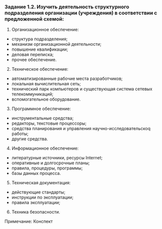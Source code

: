 ### Задание 1.2. Изучить деятельность структурного подразделения организации (учреждения) в соответствии с предложенной схемой:

1) Организационное обеспечение:
  *	структура подразделения;
  *	механизм организационной деятельности;
  *	повышение квалификации;
  *	деловая переписка;
  *	прочее обеспечение.
2) Техническое обеспечение:
  *	автоматизированные рабочие места разработчиков;
  *	локальная вычислительная сеть;
  *	технический парк компьютеров и существующая система сетевых телекоммуникаций;
  *	вспомогательное оборудование.
3) Программное обеспечение:
  *	инструментальные средства;
  *	редакторы, текстовые процессоры;
  *	средства планирования и управления научно-исследовательскоq работы;
  *	другие средства.
4) Информационное обеспечение:
  *	литературные источники, ресурсы Internet;
  *	оперативные и долгосрочные планы;
  *	правила, процедуры, программы;
  *	базы данных процесса.
5) Техническая документация:
  *	действующие стандарты;
  *	инструкции по эксплуатации;
  *	правила эксплуатации;
6) Техника безопасности. 

Примечание: Конспект 
